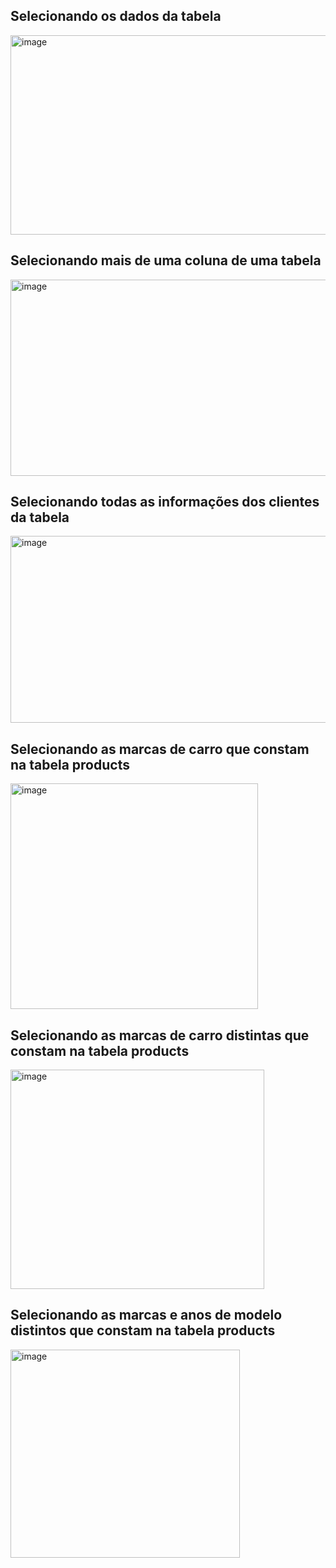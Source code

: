 
## Selecionando os dados da tabela
<img width="1026" height="319" alt="image" src="https://github.com/user-attachments/assets/3e875712-d877-4a1d-8ebe-8ac0ec002911" />


## Selecionando mais de uma coluna de uma tabela 

<img width="744" height="314" alt="image" src="https://github.com/user-attachments/assets/51b9159f-cd7a-4acc-ac5a-5e7afa1f500c" />


## Selecionando todas as informações dos clientes da tabela 

<img width="1027" height="299" alt="image" src="https://github.com/user-attachments/assets/61a1f86d-c5d8-47cb-b43d-6ebffd1bf14a" />


## Selecionando as marcas de carro que constam na tabela products

<img width="396" height="361" alt="image" src="https://github.com/user-attachments/assets/4f158ff6-ff94-4ca9-90fc-c29a5f59c946" />


## Selecionando as marcas de carro distintas que constam na tabela products

<img width="406" height="351" alt="image" src="https://github.com/user-attachments/assets/d6a5bc5c-189a-4a3e-952e-d3a77d97b5c9" />


## Selecionando as marcas e anos de modelo distintos que constam na tabela products

<img width="367" height="333" alt="image" src="https://github.com/user-attachments/assets/419beede-ba84-4aa4-8f04-1beed90e13d3" />









